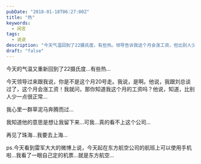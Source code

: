 ```yaml
---
pubDate: "2018-01-18T06:27:00Z"
title: "热"
keywords:
  - 闲言
tags:
  - 说说
description: "今天气温回到了22摄氏度，有些热。领导告诉我这个月会涨工资，但比别人少一点很正常。我心里很不爽，因为我真的不喜欢这个公司。我决定离开珠海，去上海发展。顺便提一下，雷军在微博上说东方航空的航班可以使用手机了，而我刚好定了东方航空的机票。"
draft: "false"
---
```


<p>今天的气温又重新回到了22摄氏度…有些热…</p>
<p>今天领导过来跟我说，你是不是这个月20号走。我说，是啊。他说，我跟刘总谈过了，这个月会涨工资！我就问，那你知道我这个月的工资吗？他说，知道，比别人少一点很正常…</p>
<p>我心里一群草泥马奔腾而过…</p>
<p>我知道他的意思是想让我留下来…可我…真的看不上这个公司…</p>
<p>再见了珠海…我要去上海…</p>
<p>ps.今天看到雷军大大的微博上说，今天起在东方航空公司的航班上可以使用手机啦…我看了一眼自己定的机票…就是东方航空…</p>